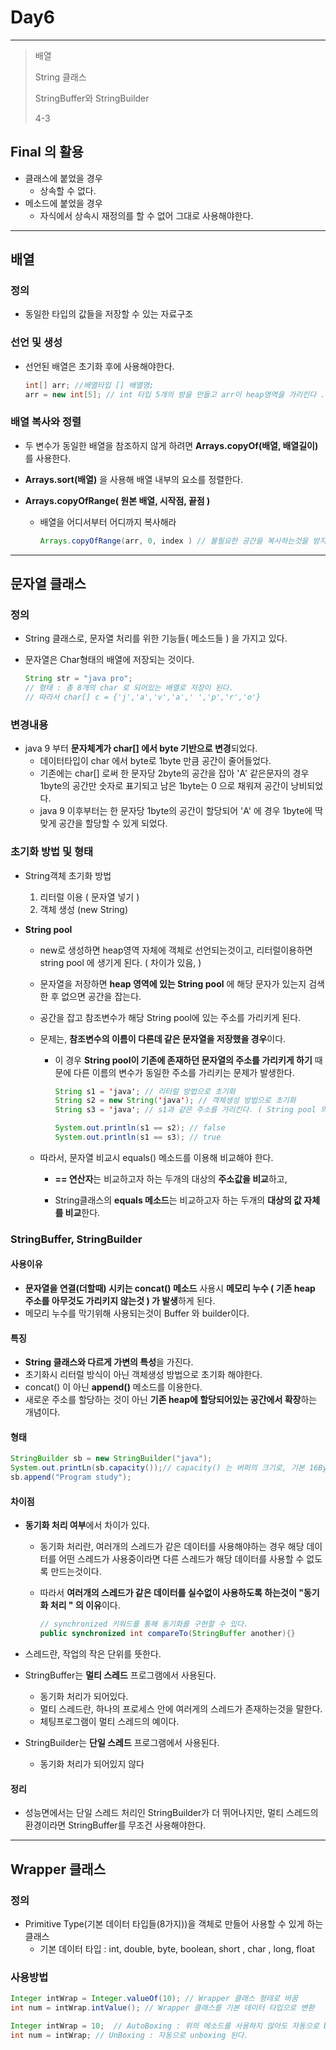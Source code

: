 # Day6

---

> 배열
>
> String 클래스
>
> StringBuffer와 StringBuilder
>
> 4-3

## Final 의 활용 

- 클래스에 붙었을 경우
  - 상속할 수 없다. 
- 메소드에 붙었을 경우
  - 자식에서 상속시 재정의를 할 수 없어 그대로 사용해야한다. 

---

## 배열

### 정의

- 동일한 타입의 값들을 저장할 수 있는 자료구조

### 선언 및 생성

- 선언된 배열은 초기화 후에 사용해야한다. 

  ```java
  int[] arr; //배열타입 [] 배열명; 
  arr = new int[5]; // int 타입 5개의 방을 만들고 arr이 heap영역을 가리킨다 .
  ```

### 배열 복사와 정렬

- 두 변수가 동일한 배열을 참조하지 않게 하려면 **Arrays.copyOf(배열, 배열길이)** 를 사용한다. 

- **Arrays.sort(배열)** 을 사용해 배열 내부의 요소를 정렬한다. 

- **Arrays.copyOfRange( 원본 배열, 시작점, 끝점 )**

  - 배열을 어디서부터 어디까지 복사해라 

    ```java
    Arrays.copyOfRange(arr, 0, index ) // 불필요한 공간을 복사하는것을 방지할 수 있다. 
    ```

---

## 문자열 클래스 

### 정의

- String 클래스로, 문자열 처리를 위한 기능들( 메소드들 ) 을 가지고 있다. 

- 문자열은 Char형태의 배열에 저장되는 것이다. 

  ```java
  String str = "java pro";
  // 형태 : 총 8개의 char 로 되어있는 배열로 저장이 된다. 
  // 따라서 char[] c = {'j','a','v','a',' ','p','r','o'}
  ```


### 변경내용 

- java 9 부터 **문자체계가 char[] 에서 byte 기반으로 변경**되었다. 
  - 데이터타입이 char 에서 byte로 1byte 만큼 공간이 줄어들었다.
  - 기존에는 char[] 로써 한 문자당 2byte의 공간을 잡아 'A' 같은문자의 경우 1byte의 공간만 숫자로 표기되고 남은 1byte는 0 으로 채워져 공간이 낭비되었다. 
  - java 9 이후부터는 한 문자당 1byte의 공간이 할당되어 'A' 에 경우 1byte에 딱 맞게 공간을 할당할 수 있게 되었다. 


### 초기화 방법 및 형태

- String객체 초기화 방법

  1. 리터럴 이용 ( 문자열 넣기 )
  2. 객체 생성 (new String)

- **String pool** 

  - new로 생성하면 heap영역 자체에 객체로 선언되는것이고, 리터럴이용하면 string pool 에 생기게 된다. ( 차이가 있음, )

  - 문자열을 저장하면 **heap 영역에 있는 String pool** 에 해당 문자가 있는지 검색한 후 없으면 공간을 잡는다. 

  - 공간을 잡고 참조변수가 해당 String pool에 있는 주소를 가리키게 된다. 

  - 문제는, **참조변수의 이름이 다른데 같은 문자열을 저장했을 경우**이다. 

    - 이 경우 **String pool이 기존에 존재하던 문자열의 주소를 가리키게 하기** 때문에 다른 이름의 변수가 동일한 주소를 가리키는 문제가 발생한다. 
  
      ```java
      String s1 = 'java'; // 리터럴 방법으로 초기화 
      String s2 = new String('java'); // 객체생성 방법으로 초기화 
      String s3 = 'java'; // s1과 같은 주소를 가리킨다. ( String pool 의 주소 )
      
      System.out.println(s1 == s2); // false
      System.out.println(s1 == s3); // true
      ```
  
  - 따라서, 문자열 비교시 equals() 메소드를 이용해 비교해야 한다.
  
    - **== 연산자**는 비교하고자 하는 두개의 대상의 **주소값을 비교**하고,
  
    - String클래스의 **equals 메소드**는 비교하고자 하는 두개의 **대상의 값 자체를 비교**한다.
  


### StringBuffer, StringBuilder

#### 사용이유

- **문자열을 연결(더할때) 시키는 concat() 메소드** 사용시 **메모리 누수 ( 기존 heap 주소를 아무것도 가리키지 않는것 ) 가 발생**하게 된다. 
- 메모리 누수를 막기위해 사용되는것이 Buffer 와 builder이다. 

#### 특징

- **String 클래스와 다르게 가변의 특성**을 가진다. 
- 초기화시 리터럴 방식이 아닌 객체생성 방법으로 초기화 해야한다. 
- concat() 이 아닌 **append()** 메소드를 이용한다. 
- 새로운 주소를 할당하는 것이 아닌 **기존 heap에 할당되어있는 공간에서 확장**하는 개념이다. 

#### 형태 

```java
StringBuilder sb = new StringBuilder("java");
System.out.printLn(sb.capacity());// capacity() 는 버퍼의 크기로, 기본 16Byte이다. append하면 자동으로 늘어난다. 
sb.append("Program study");
```

#### 차이점

- **동기화 처리 여부**에서 차이가 있다. 

  - 동기화 처리란, 여러개의 스레드가 같은 데이터를 사용해야하는 경우 해당 데이터를 어떤 스레드가 사용중이라면 다른 스레드가 해당 데이터를 사용할 수 없도록 만드는것이다. 

  - 따라서 **여러개의 스레드가 같은 데이터를 실수없이 사용하도록 하는것이 "동기화 처리 " 의 이유**이다. 

    ``` java
    // synchronized 키워드를 통해 동기화를 구현할 수 있다. 
    public synchronized int compareTo(StringBuffer another){}
    ```

- 스레드란, 작업의 작은 단위를 뜻한다. 

- StringBuffer는 **멀티 스레드** 프로그램에서 사용된다. 

  - 동기화 처리가 되어있다. 
  - 멀티 스레드란, 하나의 프로세스 안에 여러게의 스레드가 존재하는것을 말한다. 
  - 체팅프로그램이 멀티 스레드의 예이다. 

- StringBuilder는 **단일 스레드** 프로그램에서 사용된다. 

  - 동기화 처리가 되어있지 않다 

#### 정리 

- 성능면에서는 단일 스레드 처리인 StringBuilder가 더 뛰어나지만, 멀티 스레드의 환경이라면 StringBuffer를 무조건 사용해야한다. 

---

## Wrapper 클래스

### 정의

- Primitive Type(기본 데이터 타입들(8가지))을 객체로 만들어 사용할 수 있게 하는 클래스 
  - 기본 데이터 타입 : int, double, byte, boolean, short , char , long, float

### 사용방법

```java
Integer intWrap = Integer.valueOf(10); // Wrapper 클래스 형태로 바꿈
int num = intWrap.intValue(); // Wrapper 클래스를 기본 데이터 타입으로 변환 

Integer intWrap = 10;  // AutoBoxing : 위의 메소드를 사용하지 않아도 자동으로 boxing 된다. 
int num = intWrap; // UnBoxing : 자동으로 unboxing 된다. 
```
